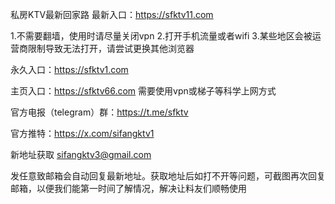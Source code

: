 私房KTV最新回家路
最新入口：https://sfktv11.com

1.不需要翻墙，使用时请尽量关闭vpn
2.打开手机流量或者wifi
3.某些地区会被运营商限制导致无法打开，请尝试更换其他浏览器

永久入口：https://sfktv1.com

主页入口：https://sfktv66.com 需要使用vpn或梯子等科学上网方式

官方电报（telegram）群：https://t.me/sfktv

官方推特：https://x.com/sifangktv1

新地址获取
sifangktv3@gmail.com

发任意致邮箱会自动回复最新地址。获取地址后如打不开等问题，可截图再次回复邮箱，以便我们能第一时间了解情况，解决让料友们顺畅使用
